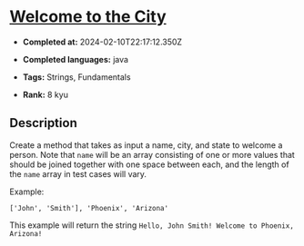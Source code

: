 # [Welcome to the City](https://www.codewars.com/kata/5302d846be2a9189af0001e4)

- **Completed at:** 2024-02-10T22:17:12.350Z

- **Completed languages:** java

- **Tags:** Strings, Fundamentals

- **Rank:** 8 kyu

## Description

Create a method that takes as input a name, city, and state to welcome a person. Note that `name` will be an array consisting of one or more values that should be joined together with one space between each, and the length of the `name` array in test cases will vary.

Example:

```
['John', 'Smith'], 'Phoenix', 'Arizona'
```

This example will return the string `Hello, John Smith! Welcome to Phoenix, Arizona!`

